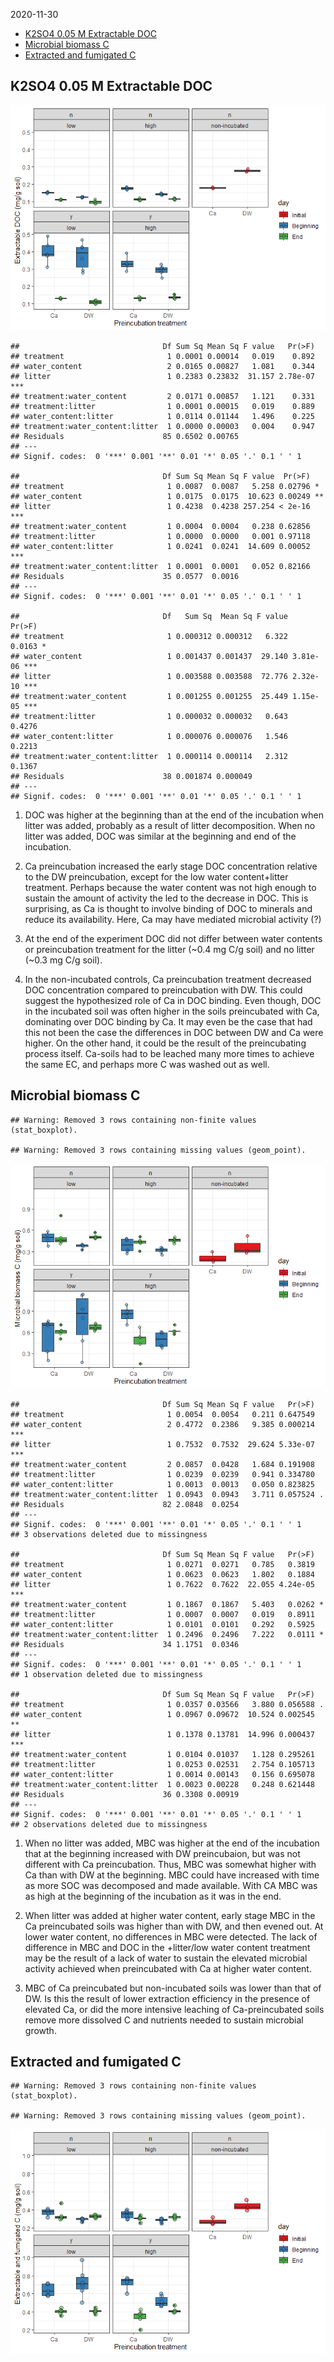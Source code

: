 2020-11-30

  - [K2SO4 0.05 M Extractable DOC](#k2so4-0.05-m-extractable-doc)
  - [Microbial biomass C](#microbial-biomass-c)
  - [Extracted and fumigated C](#extracted-and-fumigated-c)

## K2SO4 0.05 M Extractable DOC

![](mbc_files/figure-gfm/DOC-1.png)<!-- -->

    ##                                Df Sum Sq Mean Sq F value   Pr(>F)    
    ## treatment                       1 0.0001 0.00014   0.019    0.892    
    ## water_content                   2 0.0165 0.00827   1.081    0.344    
    ## litter                          1 0.2383 0.23832  31.157 2.78e-07 ***
    ## treatment:water_content         2 0.0171 0.00857   1.121    0.331    
    ## treatment:litter                1 0.0001 0.00015   0.019    0.889    
    ## water_content:litter            1 0.0114 0.01144   1.496    0.225    
    ## treatment:water_content:litter  1 0.0000 0.00003   0.004    0.947    
    ## Residuals                      85 0.6502 0.00765                     
    ## ---
    ## Signif. codes:  0 '***' 0.001 '**' 0.01 '*' 0.05 '.' 0.1 ' ' 1

    ##                                Df Sum Sq Mean Sq F value  Pr(>F)    
    ## treatment                       1 0.0087  0.0087   5.258 0.02796 *  
    ## water_content                   1 0.0175  0.0175  10.623 0.00249 ** 
    ## litter                          1 0.4238  0.4238 257.254 < 2e-16 ***
    ## treatment:water_content         1 0.0004  0.0004   0.238 0.62856    
    ## treatment:litter                1 0.0000  0.0000   0.001 0.97118    
    ## water_content:litter            1 0.0241  0.0241  14.609 0.00052 ***
    ## treatment:water_content:litter  1 0.0001  0.0001   0.052 0.82166    
    ## Residuals                      35 0.0577  0.0016                    
    ## ---
    ## Signif. codes:  0 '***' 0.001 '**' 0.01 '*' 0.05 '.' 0.1 ' ' 1

    ##                                Df   Sum Sq  Mean Sq F value   Pr(>F)    
    ## treatment                       1 0.000312 0.000312   6.322   0.0163 *  
    ## water_content                   1 0.001437 0.001437  29.140 3.81e-06 ***
    ## litter                          1 0.003588 0.003588  72.776 2.32e-10 ***
    ## treatment:water_content         1 0.001255 0.001255  25.449 1.15e-05 ***
    ## treatment:litter                1 0.000032 0.000032   0.643   0.4276    
    ## water_content:litter            1 0.000076 0.000076   1.546   0.2213    
    ## treatment:water_content:litter  1 0.000114 0.000114   2.312   0.1367    
    ## Residuals                      38 0.001874 0.000049                     
    ## ---
    ## Signif. codes:  0 '***' 0.001 '**' 0.01 '*' 0.05 '.' 0.1 ' ' 1

1.  DOC was higher at the beginning than at the end of the incubation
    when litter was added, probably as a result of litter decomposition.
    When no litter was added, DOC was similar at the beginning and end
    of the incubation.

2.  Ca preincubation increased the early stage DOC concentration
    relative to the DW preincubation, except for the low water
    content+litter treatment. Perhaps because the water content was not
    high enough to sustain the amount of activity the led to the
    decrease in DOC. This is surprising, as Ca is thought to involve
    binding of DOC to minerals and reduce its availability. Here, Ca may
    have mediated microbial activity (?)

3.  At the end of the experiment DOC did not differ between water
    contents or preincubation treatment for the litter (\~0.4 mg C/g
    soil) and no litter (\~0.3 mg C/g soil).

4.  In the non-incubated controls, Ca preincubation treatment decreased
    DOC concentration compared to preincubation with DW. This could
    suggest the hypothesized role of Ca in DOC binding. Even though, DOC
    in the incubated soil was often higher in the soils preincubated
    with Ca, dominating over DOC binding by Ca. It may even be the case
    that had this not been the case the differences in DOC between DW
    and Ca were higher. On the other hand, it could be the result of the
    preincubating process itself. Ca-soils had to be leached many more
    times to achieve the same EC, and perhaps more C was washed out as
    well.

## Microbial biomass C

    ## Warning: Removed 3 rows containing non-finite values (stat_boxplot).

    ## Warning: Removed 3 rows containing missing values (geom_point).

![](mbc_files/figure-gfm/MBC-1.png)<!-- -->

    ##                                Df Sum Sq Mean Sq F value   Pr(>F)    
    ## treatment                       1 0.0054  0.0054   0.211 0.647549    
    ## water_content                   2 0.4772  0.2386   9.385 0.000214 ***
    ## litter                          1 0.7532  0.7532  29.624 5.33e-07 ***
    ## treatment:water_content         2 0.0857  0.0428   1.684 0.191908    
    ## treatment:litter                1 0.0239  0.0239   0.941 0.334780    
    ## water_content:litter            1 0.0013  0.0013   0.050 0.823825    
    ## treatment:water_content:litter  1 0.0943  0.0943   3.711 0.057524 .  
    ## Residuals                      82 2.0848  0.0254                     
    ## ---
    ## Signif. codes:  0 '***' 0.001 '**' 0.01 '*' 0.05 '.' 0.1 ' ' 1
    ## 3 observations deleted due to missingness

    ##                                Df Sum Sq Mean Sq F value   Pr(>F)    
    ## treatment                       1 0.0271  0.0271   0.785   0.3819    
    ## water_content                   1 0.0623  0.0623   1.802   0.1884    
    ## litter                          1 0.7622  0.7622  22.055 4.24e-05 ***
    ## treatment:water_content         1 0.1867  0.1867   5.403   0.0262 *  
    ## treatment:litter                1 0.0007  0.0007   0.019   0.8911    
    ## water_content:litter            1 0.0101  0.0101   0.292   0.5925    
    ## treatment:water_content:litter  1 0.2496  0.2496   7.222   0.0111 *  
    ## Residuals                      34 1.1751  0.0346                     
    ## ---
    ## Signif. codes:  0 '***' 0.001 '**' 0.01 '*' 0.05 '.' 0.1 ' ' 1
    ## 1 observation deleted due to missingness

    ##                                Df Sum Sq Mean Sq F value   Pr(>F)    
    ## treatment                       1 0.0357 0.03566   3.880 0.056588 .  
    ## water_content                   1 0.0967 0.09672  10.524 0.002545 ** 
    ## litter                          1 0.1378 0.13781  14.996 0.000437 ***
    ## treatment:water_content         1 0.0104 0.01037   1.128 0.295261    
    ## treatment:litter                1 0.0253 0.02531   2.754 0.105713    
    ## water_content:litter            1 0.0014 0.00143   0.156 0.695078    
    ## treatment:water_content:litter  1 0.0023 0.00228   0.248 0.621448    
    ## Residuals                      36 0.3308 0.00919                     
    ## ---
    ## Signif. codes:  0 '***' 0.001 '**' 0.01 '*' 0.05 '.' 0.1 ' ' 1
    ## 2 observations deleted due to missingness

1.  When no litter was added, MBC was higher at the end of the
    incubation that at the beginning increased with DW preincubaion, but
    was not different with Ca preincubation. Thus, MBC was somewhat
    higher with Ca than with DW at the beginning. MBC could have
    increased with time as more SOC was decomposed and made available.
    With CA MBC was as high at the beginning of the incubation as it was
    in the end.

2.  When litter was added at higher water content, early stage MBC in
    the Ca preincubated soils was higher than with DW, and then evened
    out. At lower water content, no differences in MBC were detected.
    The lack of difference in MBC and DOC in the +litter/low water
    content treatment may be the result of a lack of water to sustain
    the elevated microbial activity achieved when preincubated with Ca
    at higher water content.

3.  MBC of Ca preincubated but non-incubated soils was lower than that
    of DW. Is this the result of lower extraction efficiency in the
    presence of elevated Ca, or did the more intensive leaching of
    Ca-preincubated soils remove more dissolved C and nutrients needed
    to sustain microbial growth.

## Extracted and fumigated C

    ## Warning: Removed 3 rows containing non-finite values (stat_boxplot).

    ## Warning: Removed 3 rows containing missing values (geom_point).

![](mbc_files/figure-gfm/fumigated-1.png)<!-- -->
